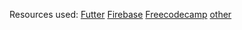Resources used: 
[Futter](https://flutter.dev/docs)
[Firebase](https://firebase.google.com/)
[Freecodecamp](https://www.freecodecamp.org/news/build-a-chat-app-ui-with-flutter/)
[other](https://www.digitalocean.com/community/tutorials/flutter-firebase-setup)

